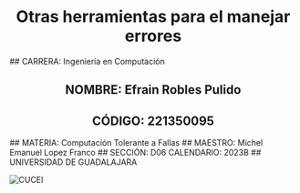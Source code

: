<h1 align="center">Otras herramientas para el manejar errores</h1> 
## CARRERA: Ingeniería en Computación 
<h2 align="center">NOMBRE: Efrain Robles Pulido</h2>
<h2 align="center"> CÓDIGO: 221350095</h2>
## MATERIA: Computación Tolerante a Fallas
## MAESTRO: Michel Emanuel Lopez Franco
## SECCIÓN: D06 		CALENDARIO: 2023B
## UNIVERSIDAD DE GUADALAJARA

![CUCEI](https://static.wixstatic.com/media/689543_e867e5de31ce49e7a2c28f84eb1bacf8~mv2.png/v1/fill/w_560,h_150,al_c,q_85,usm_0.66_1.00_0.01,enc_auto/logoudggris.png)
